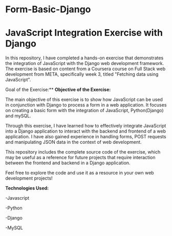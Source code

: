 # Form-Basic-Django

# JavaScript Integration Exercise with Django

In this repository, I have completed a hands-on exercise that demonstrates the integration of JavaScript with the Django web development framework. The exercise is based on content from a Coursera course on Full Stack web development from META, specifically week 3, titled "Fetching data using JavaScript".

Goal of the Exercise:** **Objective of the Exercise:**

The main objective of this exercise is to show how JavaScript can be used in conjunction with Django to process a form in a web application. 
It focuses on creating a basic form with the integration of JavaScript, Python(Django) and mySQL.

Through this exercise, I have learned how to effectively integrate JavaScript into a Django application to interact with the backend and frontend of a web application. I have also gained experience in handling forms, POST requests and manipulating JSON data in the context of web development.

This repository includes the complete source code of the exercise, which may be useful as a reference for future projects that require interaction between the frontend and backend in a Django application.

Feel free to explore the code and use it as a resource in your own web development projects!


**Technologies Used:** 

-Javascript

-Python

-Django

-MySQL

